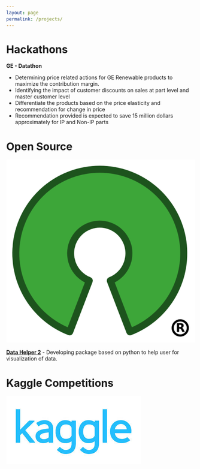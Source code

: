 ```yaml
---
layout: page
permalink: /projects/
---
```


<!---
iPython Tensorflow Notebook Tutorials
====================
![](/assets/tf.jpg) 

<a href="https://github.com/adeshpande3/Tensorflow-Programs-and-Tutorials" target="_blank">**Tensorflow Programs and Tutorials**</a> - This Github repo contains multiple iPython notebooks which serve as tutorials for learning about deploying deep learning and machine learning models. The following topics are covered. 
- **Convolutional Neural Networks**: This notebook shows you how to define a simple convolutional network using Tensorflow. We'll discuss how to load in datasets, how to create our network architecture using Tensorflow variables, as well as how to define loss functions and optimizers. 
- **Generative Adversarial Networks**: This notebook shows you how to create a simple GAN. The basic idea is that you have 2 different networks, a generator network and a discriminator network. The discriminative model has the task of determining whether a given image looks natural (an image from the dataset) or looks like it has been artificially created. The task of the generator is to create natural looking images that are similar to the original data distribution. In this tutorial, we'll look at how to create both models, and the unique process of training them to reach a Nash equilibrium. 
- **CNN's with Noisy Labels**: This notebook looks at a recent [paper](https://arxiv.org/pdf/1703.08774.pdf) that discusses how convolutional neural networks that are trained on random labels (with some probability) are still able to acheive good accuracy on MNIST. I thought that the paper showed some eye-brow raising results, so I went ahead and tried it out for myself. It was pretty amazing to see that even when training a CNN with random labels 50% of the time, and the correct labels the other 50% of the time, the network was still able to get a 90+% accuracy. 
- **And more!**
-->

Hackathons
====================

<a>**GE - Datathon**</a>
- Determining price related actions for GE Renewable products to maximize the contribution margin.
- Identifying the impact of customer discounts on sales at part level and master customer level
- Differentiate the products based on the price elasticity and recommendation for change in price
- Recommendation provided is expected to save 15 million dollars approximately for IP and Non-IP parts
	
<!---
Sports Data Analysis
====================
![](/assets/sports.jpg) 

<a href="https://github.com/adeshpande3/March-Madness-2017/blob/master/March%20Madness%202017.ipynb" target="_blank">**March Madness 2017 Bracket Predictor Model**</a> - This iPython notebook looks at how we can use historical data on NCAA regular season games to develop a model that outputs win probability for 2 given teams facing each other. We can frame this as a supervised learning problem where we can use past game by game results as our labels. Each team is represented by a d-dimensional vector containing information for that team (PPG, Number of Wins, etc) during the given season. The element wise difference between the two teams is inputted into a neural network, where the output is the softmax-bounded probability of the likelihood that Team 1 will come out victorious in the matchup. I also wrote a <a href="https://adeshpande3.github.io/adeshpande3.github.io/Applying-Machine-Learning-to-March-Madness" target="_blank">blog post</a> about predicting the 2017 March Madness tournament. 
<br><br><a href="https://github.com/adeshpande3/MLB_Win_Predictor/blob/master/BaseballWinPredictor.lua" target="_blank">**MLB Win Predictor Linear Regression Model**</a> - This project looks at how a team's baseball statistics (ERA, Batting Average, RBI, etc), over the course of a season, contribute to their total number of wins. This uses the Torch7 computing framework to develop a linear regression model that takes in a set of 16 features representing traditional baseball statistics and outputs the predicted number of wins for the given season. Given the season statistics for a team, this model can predict a team's win total within 3 games (1.85% error). 
-->

Open Source
====================
![](/assets/osi_symbol.png) 

<a href="https://pypi.org/project/data-helper-2/" target="_blank">**Data Helper 2**</a> - Developing package based on python to help user for visualization of data.


Kaggle Competitions
====================
![](/assets/kaggle.jpg) 


<!---
#<a href="https://github.com/adeshpande3/KaggleTitanic" target="_blank">**Kaggle Titanic**</a> - The Kaggle Titanic competition revolved around taking in a dataset of all the passengers in the Titanic, and then predicting whether or not they survived. The features in the dataset included room location, age, gender, etc. For this competition, I used a variety of different supervised learning approaches (SVMs, KNNs, Decision Trees, Neural Networks), but ultimately found that a KNN model (where K = 17) got the best accuracy of 78.95%. I used Numpy and Sklearn to help preprocess the data and create the models. 
#<br><br><a href="https://github.com/adeshpande3/Kaggle-MNIST" target="_blank">**Kaggle MNIST**</a> - The Kaggle MNIST competiiton is a quite standard benchmark for all computer vision models. MNIST is a dataset of handwritten digits, and the overall goal is to have the model classify each image as a digit from 0-9. For this competition, I used a convolutional neural network written in Keras. The model gets an accuracy of 98.63%.
#<br><br><a href="https://github.com/adeshpande3/KaggleGhosts" target="_blank">**Kaggle Ghosts**</a> - This playground competition was a little different in that it involved a "fake" dataset and task. The goal was to take in features of different fantasy monsters (Ghoust, Ghool, or Goblin), and output the most likely classification. Some of the features included hair length, bone length and color. An SVM proved to work the best as I was able to achieve a 73.54% accuracy. I used Numpy, Pandas, and Matplotlib to help visualize the data and features. 

#Other Tutorials
#====================

#<a href="https://github.com/adeshpande3/Pandas-Tutorial/blob/master/Pandas%20Tutorial.ipynb" target="_blank">**Pandas Tutorial**</a> - Pandas is the one of the most popular Python libraries as it can be lots for a variety of different data sience tasks. From describing data structures to introducing the most important functions, this tutorial is a great starting point for anyone looking to start using Pandas. 
-->